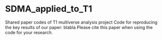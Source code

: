 # SDMA_applied_to_T1

Shared paper codes of T1 multiverse analysis project
Code for reproducing the key results of our paper: blabla
Please cite this paper when using the code for your research.
